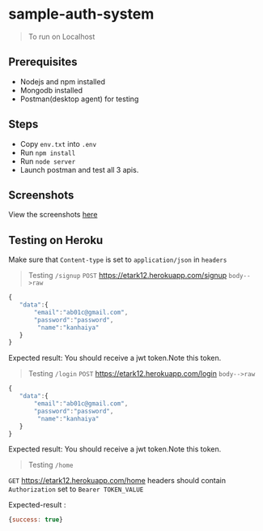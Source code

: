 # sample-auth-system

> To run on Localhost

## Prerequisites

 * Nodejs and npm installed
 * Mongodb installed
 * Postman(desktop agent) for testing
 
## Steps

 * Copy `env.txt` into `.env`
 * Run `npm install`
 * Run `node server`
 * Launch postman and test all 3 apis.
 
## Screenshots

View the screenshots <a href="/screenshots">here</a>

## Testing on Heroku

Make sure that `Content-type` is set to `application/json` in `headers`

> Testing `/signup`
 `POST` https://etark12.herokuapp.com/signup
 `body-->raw` 
 ```js
 {
    "data":{
        "email":"ab01c@gmail.com",
        "password":"password",
         "name":"kanhaiya"
    }
}
 
 ```
 Expected result: You should receive a jwt token.Note this token.
 
> Testing `/login`
`POST` https://etark12.herokuapp.com/login
 `body-->raw` 
 ```js
 {
    "data":{
        "email":"ab01c@gmail.com",
        "password":"password",
         "name":"kanhaiya"
    }
}
 
 ```
Expected result: You should receive a jwt token.Note this token.

> Testing `/home`

`GET` https://etark12.herokuapp.com/home
headers should contain `Authorization` set to `Bearer TOKEN_VALUE`

Expected-result : 
```js
{success: true}
```
 
